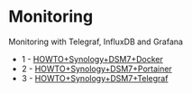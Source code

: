 # Monitoring
Monitoring with Telegraf, InfluxDB and Grafana
* 1 - [HOWTO+Synology+DSM7+Docker](https://github.com/mikael-andre/Monitoring/wiki/HOWTO-Synology-DSM7-Docker)
* 2 - [HOWTO+Synology+DSM7+Portainer](https://github.com/mikael-andre/Monitoring/wiki/HOWTO-Synology-DSM7-Portainer)
* 3 - [HOWTO+Synology+DSM7+Telegraf](https://github.com/mikael-andre/Monitoring/wiki/HOWTO-Synology-DSM7-Telegraf)
